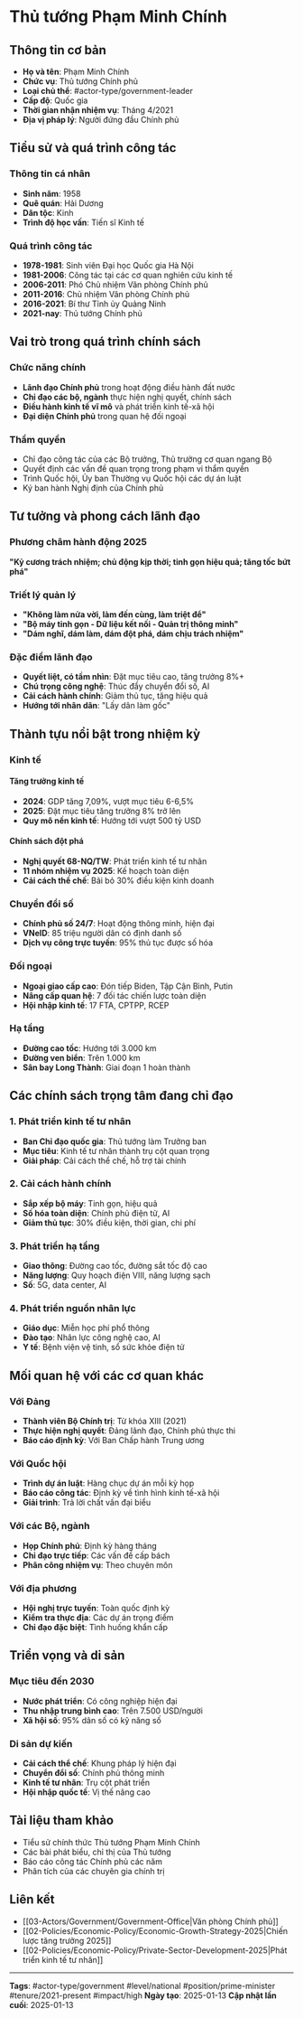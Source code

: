 # Thủ tướng Phạm Minh Chính

## Thông tin cơ bản
- **Họ và tên**: Phạm Minh Chính
- **Chức vụ**: Thủ tướng Chính phủ
- **Loại chủ thể**: #actor-type/government-leader
- **Cấp độ**: Quốc gia
- **Thời gian nhận nhiệm vụ**: Tháng 4/2021
- **Địa vị pháp lý**: Người đứng đầu Chính phủ

## Tiểu sử và quá trình công tác

### Thông tin cá nhân
- **Sinh năm**: 1958
- **Quê quán**: Hải Dương
- **Dân tộc**: Kinh
- **Trình độ học vấn**: Tiến sĩ Kinh tế

### Quá trình công tác
- **1978-1981**: Sinh viên Đại học Quốc gia Hà Nội
- **1981-2006**: Công tác tại các cơ quan nghiên cứu kinh tế
- **2006-2011**: Phó Chủ nhiệm Văn phòng Chính phủ
- **2011-2016**: Chủ nhiệm Văn phòng Chính phủ
- **2016-2021**: Bí thư Tỉnh ủy Quảng Ninh
- **2021-nay**: Thủ tướng Chính phủ

## Vai trò trong quá trình chính sách

### Chức năng chính
- **Lãnh đạo Chính phủ** trong hoạt động điều hành đất nước
- **Chỉ đạo các bộ, ngành** thực hiện nghị quyết, chính sách
- **Điều hành kinh tế vĩ mô** và phát triển kinh tế-xã hội
- **Đại diện Chính phủ** trong quan hệ đối ngoại

### Thẩm quyền
- Chỉ đạo công tác của các Bộ trưởng, Thủ trưởng cơ quan ngang Bộ
- Quyết định các vấn đề quan trọng trong phạm vi thẩm quyền
- Trình Quốc hội, Ủy ban Thường vụ Quốc hội các dự án luật
- Ký ban hành Nghị định của Chính phủ

## Tư tưởng và phong cách lãnh đạo

### Phương châm hành động 2025
**"Kỷ cương trách nhiệm; chủ động kịp thời; tinh gọn hiệu quả; tăng tốc bứt phá"**

### Triết lý quản lý
- **"Không làm nửa vời, làm đến cùng, làm triệt để"**
- **"Bộ máy tinh gọn - Dữ liệu kết nối - Quản trị thông minh"**
- **"Dám nghĩ, dám làm, dám đột phá, dám chịu trách nhiệm"**

### Đặc điểm lãnh đạo
- **Quyết liệt, có tầm nhìn**: Đặt mục tiêu cao, tăng trưởng 8%+
- **Chú trọng công nghệ**: Thúc đẩy chuyển đổi số, AI
- **Cải cách hành chính**: Giảm thủ tục, tăng hiệu quả
- **Hướng tới nhân dân**: "Lấy dân làm gốc"

## Thành tựu nổi bật trong nhiệm kỳ

### Kinh tế
#### Tăng trưởng kinh tế
- **2024**: GDP tăng 7,09%, vượt mục tiêu 6-6,5%
- **2025**: Đặt mục tiêu tăng trưởng 8% trở lên
- **Quy mô nền kinh tế**: Hướng tới vượt 500 tỷ USD

#### Chính sách đột phá
- **Nghị quyết 68-NQ/TW**: Phát triển kinh tế tư nhân
- **11 nhóm nhiệm vụ 2025**: Kế hoạch toàn diện
- **Cải cách thể chế**: Bãi bỏ 30% điều kiện kinh doanh

### Chuyển đổi số
- **Chính phủ số 24/7**: Hoạt động thông minh, hiện đại
- **VNeID**: 85 triệu người dân có định danh số
- **Dịch vụ công trực tuyến**: 95% thủ tục được số hóa

### Đối ngoại
- **Ngoại giao cấp cao**: Đón tiếp Biden, Tập Cận Bình, Putin
- **Nâng cấp quan hệ**: 7 đối tác chiến lược toàn diện
- **Hội nhập kinh tế**: 17 FTA, CPTPP, RCEP

### Hạ tầng
- **Đường cao tốc**: Hướng tới 3.000 km
- **Đường ven biển**: Trên 1.000 km
- **Sân bay Long Thành**: Giai đoạn 1 hoàn thành

## Các chính sách trọng tâm đang chỉ đạo

### 1. Phát triển kinh tế tư nhân
- **Ban Chỉ đạo quốc gia**: Thủ tướng làm Trưởng ban
- **Mục tiêu**: Kinh tế tư nhân thành trụ cột quan trọng
- **Giải pháp**: Cải cách thể chế, hỗ trợ tài chính

### 2. Cải cách hành chính
- **Sắp xếp bộ máy**: Tinh gọn, hiệu quả
- **Số hóa toàn diện**: Chính phủ điện tử, AI
- **Giảm thủ tục**: 30% điều kiện, thời gian, chi phí

### 3. Phát triển hạ tầng
- **Giao thông**: Đường cao tốc, đường sắt tốc độ cao
- **Năng lượng**: Quy hoạch điện VIII, năng lượng sạch
- **Số**: 5G, data center, AI

### 4. Phát triển nguồn nhân lực
- **Giáo dục**: Miễn học phí phổ thông
- **Đào tạo**: Nhân lực công nghệ cao, AI
- **Y tế**: Bệnh viện vệ tinh, sổ sức khỏe điện tử

## Mối quan hệ với các cơ quan khác

### Với Đảng
- **Thành viên Bộ Chính trị**: Từ khóa XIII (2021)
- **Thực hiện nghị quyết**: Đảng lãnh đạo, Chính phủ thực thi
- **Báo cáo định kỳ**: Với Ban Chấp hành Trung ương

### Với Quốc hội
- **Trình dự án luật**: Hàng chục dự án mỗi kỳ họp
- **Báo cáo công tác**: Định kỳ về tình hình kinh tế-xã hội
- **Giải trình**: Trả lời chất vấn đại biểu

### Với các Bộ, ngành
- **Họp Chính phủ**: Định kỳ hàng tháng
- **Chỉ đạo trực tiếp**: Các vấn đề cấp bách
- **Phân công nhiệm vụ**: Theo chuyên môn

### Với địa phương
- **Hội nghị trực tuyến**: Toàn quốc định kỳ
- **Kiểm tra thực địa**: Các dự án trọng điểm
- **Chỉ đạo đặc biệt**: Tình huống khẩn cấp

## Triển vọng và di sản

### Mục tiêu đến 2030
- **Nước phát triển**: Có công nghiệp hiện đại
- **Thu nhập trung bình cao**: Trên 7.500 USD/người
- **Xã hội số**: 95% dân số có kỹ năng số

### Di sản dự kiến
- **Cải cách thể chế**: Khung pháp lý hiện đại
- **Chuyển đổi số**: Chính phủ thông minh
- **Kinh tế tư nhân**: Trụ cột phát triển
- **Hội nhập quốc tế**: Vị thế nâng cao

## Tài liệu tham khảo
- Tiểu sử chính thức Thủ tướng Phạm Minh Chính
- Các bài phát biểu, chỉ thị của Thủ tướng
- Báo cáo công tác Chính phủ các năm
- Phân tích của các chuyên gia chính trị

## Liên kết
- [[03-Actors/Government/Government-Office|Văn phòng Chính phủ]]
- [[02-Policies/Economic-Policy/Economic-Growth-Strategy-2025|Chiến lược tăng trưởng 2025]]
- [[02-Policies/Economic-Policy/Private-Sector-Development-2025|Phát triển kinh tế tư nhân]]

---
**Tags**: #actor-type/government #level/national #position/prime-minister #tenure/2021-present #impact/high
**Ngày tạo**: 2025-01-13
**Cập nhật lần cuối**: 2025-01-13